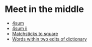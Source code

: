 
# <a id="meet-in-the-middle">Meet in the middle</a>
* [4sum](../Solutions/0-9/4sum)
* [4sum ii](../Solutions/0-9/4sum-ii)
* [Matchsticks to square](../Solutions/M/matchsticks-to-square)
* [Words within two edits of dictionary](../Solutions/W/words-within-two-edits-of-dictionary)
